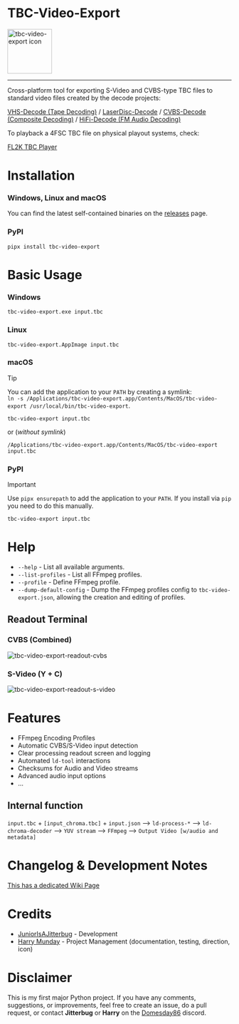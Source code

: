 # TBC-Video-Export

<img alt="tbc-video-export icon" src="assets/icon.ico" width=100>

---

Cross-platform tool for exporting S-Video and CVBS-type TBC files to standard video files created by the decode projects:

[VHS-Decode (Tape Decoding)](https://github.com/oyvindln/vhs-decode/wiki/) / [LaserDisc-Decode](https://github.com/happycube/ld-decode) / [CVBS-Decode (Composite Decoding)](CVBS-Composite-Decode) / [HiFi-Decode (FM Audio Decoding)](https://github.com/oyvindln/vhs-decode/wiki/hifi-decode)

To playback a 4FSC TBC file on physical playout systems, check:

[FL2K TBC Player](https://github.com/oyvindln/vhs-decode/wiki/TBC-To-Analogue)


# Installation

### Windows, Linux and macOS

You can find the latest self-contained binaries on the [releases](https://github.com/JuniorIsAJitterbug/tbc-video-export/releases) page.

### PyPI
```
pipx install tbc-video-export
```

# Basic Usage

### Windows
```
tbc-video-export.exe input.tbc
```

### Linux
```
tbc-video-export.AppImage input.tbc
```

### macOS
> [!TIP]
> You can add the application to your `PATH` by creating a symlink:  
> `ln -s /Applications/tbc-video-export.app/Contents/MacOS/tbc-video-export /usr/local/bin/tbc-video-export`.
```
tbc-video-export input.tbc
```
or (*without symlink*)
```
/Applications/tbc-video-export.app/Contents/MacOS/tbc-video-export input.tbc
```

### PyPI
> [!IMPORTANT]
> Use `pipx ensurepath` to add the application to your `PATH`. If you install via `pip` you need to do this manually.
```
tbc-video-export input.tbc
```

# Help 

- `--help` - List all available arguments.  
- `--list-profiles` - List all FFmpeg profiles.  
- `--profile` - Define FFmpeg profile.
- `--dump-default-config` - Dump the FFmpeg profiles config to `tbc-video-export.json`, allowing the creation and editing of profiles.

## Readout Terminal

### CVBS (Combined)

![tbc-video-export-readout-cvbs](https://github.com/JuniorIsAJitterbug/tbc-video-export/wiki/assets/gifs/Windows_Terminal_tbc-video-export_v0.1.0b2_Composite.gif)

### S-Video (Y + C)

![tbc-video-export-readout-s-video](https://github.com/JuniorIsAJitterbug/tbc-video-export/wiki/assets/gifs/Windows_Terminal_tbc-video-export_v0.1.0b2_S-Video.gif)


# Features

- FFmpeg Encoding Profiles
- Automatic CVBS/S-Video input detection
- Clear processing readout screen and logging
- Automated `ld-tool` interactions
- Checksums for Audio and Video streams
- Advanced audio input options
- ...


## Internal function


`input.tbc` + `[input_chroma.tbc]` + `input.json` ⟶ `ld-process-*` ⟶ `ld-chroma-decoder` ⟶ `YUV stream` ⟶ `FFmpeg` ⟶ `Output Video [w/audio and metadata]`


# Changelog & Development Notes

[This has a dedicated Wiki Page](https://github.com/JuniorIsAJitterbug/tbc-video-export/wiki/Changelog-&-Devlog)

# Credits 

- [JuniorIsAJitterbug](https://github.com/JuniorIsAJitterbug/) - Development
- [Harry Munday](https://github.com/harrypm/) - Project Management (documentation, testing, direction, icon)

# Disclaimer

This is my first major Python project. If you have any comments, suggestions, or improvements, feel free to create an issue, do a pull request, or contact **Jitterbug** or **Harry** on the [Domesday86](https://discord.gg/pVVrrxd) discord.
